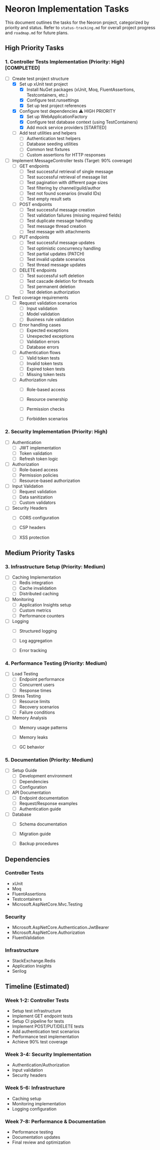 # Neoron Implementation Tasks

This document outlines the tasks for the Neoron project, categorized by priority and status.  Refer to `status-tracking.md` for overall project progress and `roadmap.md` for future plans.

## High Priority Tasks

### 1. Controller Tests Implementation (Priority: High) [COMPLETED]
- [ ] Create test project structure
  - [x] Set up xUnit test project
    - [x] Install NuGet packages (xUnit, Moq, FluentAssertions, Testcontainers, etc.)
    - [x] Configure test.runsettings
    - [x] Set up test project references
  - [x] Configure test dependencies ⚠️ HIGH PRIORITY
    - [x] Set up WebApplicationFactory
    - [x] Configure test database context (using TestContainers)
    - [x] Add mock service providers [STARTED]
  - [ ] Add test utilities and helpers
    - [ ] Authentication test helpers
    - [ ] Database seeding utilities
    - [ ] Common test fixtures
    - [ ] Custom assertions for HTTP responses

- [ ] Implement MessageController tests (Target: 90% coverage)
  - [ ] GET endpoints
    - [ ] Test successful retrieval of single message
    - [ ] Test successful retrieval of message list
    - [ ] Test pagination with different page sizes
    - [ ] Test filtering by channel/guild/author
    - [ ] Test not found scenarios (invalid IDs)
    - [ ] Test empty result sets
  - [ ] POST endpoints
    - [ ] Test successful message creation
    - [ ] Test validation failures (missing required fields)
    - [ ] Test duplicate message handling
    - [ ] Test message thread creation
    - [ ] Test message with attachments
  - [ ] PUT endpoints
    - [ ] Test successful message updates
    - [ ] Test optimistic concurrency handling
    - [ ] Test partial updates (PATCH)
    - [ ] Test invalid update scenarios
    - [ ] Test thread message updates
  - [ ] DELETE endpoints
    - [ ] Test successful soft deletion
    - [ ] Test cascade deletion for threads
    - [ ] Test permanent deletion
    - [ ] Test deletion authorization

- [ ] Test coverage requirements
  - [ ] Request validation scenarios
    - [ ] Input validation
    - [ ] Model validation
    - [ ] Business rule validation
  - [ ] Error handling cases
    - [ ] Expected exceptions
    - [ ] Unexpected exceptions
    - [ ] Validation errors
    - [ ] Database errors
  - [ ] Authentication flows
    - [ ] Valid token tests
    - [ ] Invalid token tests
    - [ ] Expired token tests
    - [ ] Missing token tests
  - [ ] Authorization rules
    - [ ] Role-based access
    - [ ] Resource ownership
    - [ ] Permission checks
    - [ ] Forbidden scenarios


### 2. Security Implementation (Priority: High)
- [ ] Authentication
  - [ ] JWT implementation
  - [ ] Token validation
  - [ ] Refresh token logic
- [ ] Authorization
  - [ ] Role-based access
  - [ ] Permission policies
  - [ ] Resource-based authorization
- [ ] Input Validation
  - [ ] Request validation
  - [ ] Data sanitization
  - [ ] Custom validators
- [ ] Security Headers
  - [ ] CORS configuration
  - [ ] CSP headers
  - [ ] XSS protection


## Medium Priority Tasks

### 3. Infrastructure Setup (Priority: Medium)
- [ ] Caching Implementation
  - [ ] Redis integration
  - [ ] Cache invalidation
  - [ ] Distributed caching
- [ ] Monitoring
  - [ ] Application Insights setup
  - [ ] Custom metrics
  - [ ] Performance counters
- [ ] Logging
  - [ ] Structured logging
  - [ ] Log aggregation
  - [ ] Error tracking


### 4. Performance Testing (Priority: Medium)
- [ ] Load Testing
  - [ ] Endpoint performance
  - [ ] Concurrent users
  - [ ] Response times
- [ ] Stress Testing
  - [ ] Resource limits
  - [ ] Recovery scenarios
  - [ ] Failure conditions
- [ ] Memory Analysis
  - [ ] Memory usage patterns
  - [ ] Memory leaks
  - [ ] GC behavior


### 5. Documentation (Priority: Medium)
- [ ] Setup Guide
  - [ ] Development environment
  - [ ] Dependencies
  - [ ] Configuration
- [ ] API Documentation
  - [ ] Endpoint documentation
  - [ ] Request/Response examples
  - [ ] Authentication guide
- [ ] Database
  - [ ] Schema documentation
  - [ ] Migration guide
  - [ ] Backup procedures


## Dependencies

### Controller Tests
- xUnit
- Moq
- FluentAssertions
- Testcontainers
- Microsoft.AspNetCore.Mvc.Testing

### Security
- Microsoft.AspNetCore.Authentication.JwtBearer
- Microsoft.AspNetCore.Authorization
- FluentValidation

### Infrastructure
- StackExchange.Redis
- Application Insights
- Serilog


## Timeline (Estimated)

### Week 1-2: Controller Tests
- Setup test infrastructure
- Implement GET endpoint tests
- Setup CI pipeline for tests
- Implement POST/PUT/DELETE tests
- Add authentication test scenarios
- Performance test implementation
- Achieve 90% test coverage

### Week 3-4: Security Implementation
- Authentication/Authorization
- Input validation
- Security headers

### Week 5-6: Infrastructure
- Caching setup
- Monitoring implementation
- Logging configuration

### Week 7-8: Performance & Documentation
- Performance testing
- Documentation updates
- Final review and optimization


